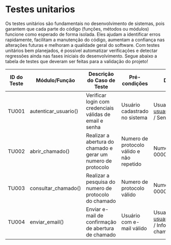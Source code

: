 # **Testes unitarios**

Os testes unitários são fundamentais no desenvolvimento de sistemas, pois garantem que cada parte do código (funções, métodos ou módulos) funcione como esperado de forma isolada. Eles ajudam a identificar erros rapidamente, facilitam a manutenção do código, aumentam a confiança nas alterações futuras e melhoram a qualidade geral do software. Com testes unitários bem planejados, é possível automatizar verificações e detectar regressões ainda nas fases iniciais do desenvolvimento. Segue abaixo a tabela de testes que deveram ser feitas para a validação do projeto!

| ID do Teste | Módulo/Função         | Descrição do Caso de Teste                                                    | Pré-condições                             | Dados de Entrada                                                            | Resultado Esperado                                 | Critério de Aceitação                         | Prioridade | Responsável | Status              |
|-------------|------------------------|-------------------------------------------------------------------------------|-------------------------------------------|------------------------------------------------------------------------------|---------------------------------------------------|------------------------------------------------|------------|-------------|---------------------|
| TU001       | autenticar_usuario()   | Verificar login com credenciais válidas de email e senha                     | Usuário cadastrado no sistema             | Usuario: usuariodasilva@gmail.com / Senha: Usuario123                      | Acesso a tela menu principal                       | Notificação de login concluido com sucesso     | Alta       | Breno       | Em desenvolvimento  |
| TU002       | abrir_chamado()        | Realizar a abertura do chamado e gerar um numero de protocolo                | Numero de protocolo válido e não repetido | Numero de protocolo: 00000001                                              | numero de protocolo gerado                          | Exibir informações do chamado com validas      | Médio       | Jonas       | Em desenvolvimento  |
| TU003       | consultar_chamado()    | Realizar a pesquisa do numero de protocolo do chamado                        | Numero de protocolo válido                | Numero de protocolo: 00000001                                              | Retorna informações referente ao chamado.           | Exibir informações do chamado com validas      | Alta       | Rodrigo     | Em desenvolvimento  |
| TU004       | enviar_email()         | Enviar e-mail de confirmação de abertura de chamado                          | Usuário com e-mail válido                 | Usuario: usuariodasilva@gmail.com / Informações do chamado                 | Retorna status de envio: 'sucesso'                 | Retorna confirmaçãp Http 200                   | Alta       | João        | Em desenvolvimento  |
